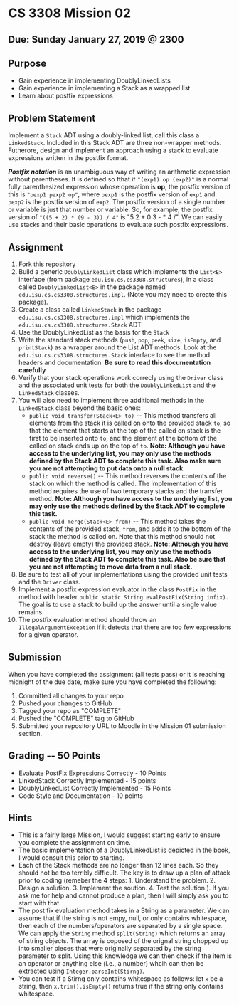 # CS 3308 Mission 02

## Due: Sunday January 27, 2019 @ 2300

## Purpose
* Gain experience in implementing DoublyLinkedLists
* Gain experience in implementing a Stack as a wrapped list
* Learn about postfix expressions

## Problem Statement
Implement a `Stack` ADT using a doubly-linked list, call this class a `LinkedStack`. Included in this Stack ADT are three non-wrapper methods. Futherore, design and implement an approach using a stack to evaluate expressions written in the postfix format.

**_Postfix notation_** is an unambiguous way of writing an arithmetic expression without parentheses. It is defined so fthat if `"(exp1) op (exp2)"` is a normal fully parenthesized expression whose operation is **op**, the postfix version of this is `"pexp1 pexp2 op"`, where `pexp1` is the postfix version of `exp1` and `pexp2` is the postfix version of `exp2`. The postfix version of a single number or variable is just that number or variable. So, for example, the postfix version of `"((5 + 2) * (9 - 3)) / 4"` is "5 2 + 0 3 - * 4 /". We can easily use stacks and their basic operations to evaluate such postfix expressions.

## Assignment
1. Fork this repository
2. Build a generic `DoublyLinkedList` class which implements the `List<E>` interface (from package `edu.isu.cs.cs3308.structures`), in a class called `DoublyLinkedList<E>` in the package named `edu.isu.cs.cs3308.structures.impl`. (Note you may need to create this package).
3. Create a class called `LinkedStack` in the package `edu.isu.cs.cs3308.structures.impl` which implements the `edu.isu.cs.cs3308.structures.Stack` ADT
4. Use the DoublyLinkedList as the basis for the `Stack`
5. Write the standard stack methods (`push`, `pop`, `peek`, `size`, `isEmpty`, and `printStack`) as a wrapper around the List ADT methods. Look at the `edu.isu.cs.cs3308.structures.Stack` interface to see the method headers and documentation. **Be sure to read this documentation carefully**
6. Verify that your stack operations work correcly using the `Driver` class and the associated unit tests for both the `DoublyLinkedList` and the `LinkedStack` classes.
7. You will also need to implement three additional methods in the `LinkedStack` class beyond the basic ones:
    * `public void transfer(Stack<E> to)` -- This method transfers all elements from the stack it is called on onto the provided stack `to`, so that the element that starts at the top of the called on stack is the first to be inserted onto `to`, and the element at the bottom of the called on stack ends up on the top of `to`. **Note: Although you have access to the underlying list, you may only use the methods defined by the Stack ADT to complete this task. Also make sure you are not attempting to put data onto a null stack**
    * `public void reverse()` -- This method reverses the contents of the stack on which the method is called. The implementation of this method requires the use of two temporary stacks and the transfer method. **Note: Although you have access to the underlying list, you may only use the methods defined by the Stack ADT to complete this task.**
    * `public void merge(Stack<E> from)` -- This method takes the contents of the provided stack, `from`, and adds it to the bottom of the stack the method is called on. Note that this method should not destroy (leave empty) the provided stack. **Note: Although you have access to the underlying list, you may only use the methods defined by the Stack ADT to complete this task. Also be sure that you are not attempting to move data from a null stack.**
8. Be sure to test all of your implementations using the provided unit tests and the `Driver` class.
9. Implement a postfix expression evaluator in the class `PostFix` in the method with header `public static String evalPostFix(String infix).` The goal is to use a stack to build up the answer until a single value remains.
10. The postfix evaluation method should throw an `IllegalArgumentException` if it detects that there are too few expressions for a given operator.

## Submission
When you have completed the assignment (all tests pass) or it is reaching midnight of the due date, make sure you have completed the following:
1. Committed all changes to your repo
2. Pushed your changes to GitHub
3. Tagged your repo as "COMPLETE"
4. Pushed the "COMPLETE" tag to GitHub
5. Submitted your repository URL to Moodle in the Mission 01 submission section.

## Grading -- 50 Points
* Evaluate PostFix Expressions Correctly - 10 Points
* LinkedStack Correctly Implemented - 15 points
* DoublyLinkedList Correctly Implemented - 15 Points
* Code Style and Documentation - 10 points

## Hints
* This is a fairly large Mission, I would suggest starting early to ensure you complete the assignment on time.
* The basic implementation of a DoublyLinkedList is depicted in the book, I would consult this prior to starting.
* Each of the Stack methods are no longer than 12 lines each.   So they should not be too terribly difficult. The key is to draw up a plan of attack prior to coding (remeber the 4 steps: 1. Understand the problem. 2. Design a solution. 3. Implement the soution. 4. Test the solution.). If you ask me for help and cannot produce a plan, then I will simply ask you to start with that.
* The post fix evaluation method takes in a String as a parameter. We can assume that if the string is not empy, null, or only contains whitespace, then each of the numbers/operators are separated by a single space. We can apply the `String` method `split(String)` which returns an array of string objects. The array is coposed of the orignal string chopped up into smaller pieces that were originally separated by the string parameter to split. Using this knowledge we can then check if the item is an operator or anything else (i.e., a number) whcih can then be extracted using `Integer.parseInt(Stirng)`.
* You can test if a Stirng only contains whitespace as follows: let `x` be a string, then `x.trim().isEmpty()` returns true if the string only contains whitespace.
